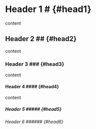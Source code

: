 # Header 1 #    {#head1}

content

## Header 2 ##    {#head2}

content

### Header 3 ###    {#head3}

content

#### Header 4 ####    {#head4}

content

##### Header 5 #####    {#head5}

###### Header 6 ######    {#head6}
